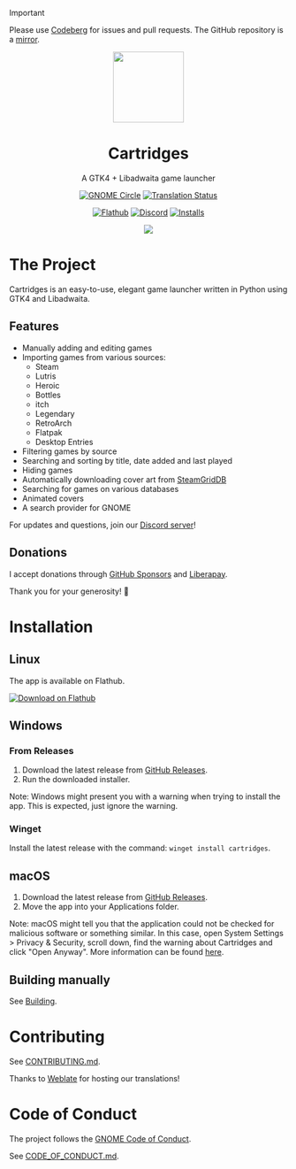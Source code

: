 [circle-url]: https://circle.gnome.org
[circle-image]: https://circle.gnome.org/assets/button/badge.svg
[weblate-url]: https://hosted.weblate.org/engage/cartridges/
[weblate-image]: https://hosted.weblate.org/widgets/cartridges/-/cartridges/svg-badge.svg
[discord-url]: https://discord.gg/4KSFh3AmQR
[discord-image]: https://img.shields.io/discord/1088155799299313754?color=%235865F2&label=discord&logo=discord&logoColor=%23FFFFFF&style=for-the-badge
[flathub-url]: https://flathub.org/apps/page.kramo.Cartridges
[flathub-image]: https://img.shields.io/flathub/v/page.kramo.Cartridges?logo=flathub&style=for-the-badge
[installs-image]: https://img.shields.io/flathub/downloads/page.kramo.Cartridges?style=for-the-badge

> [!IMPORTANT]
> Please use [Codeberg](https://codeberg.org/kramo/cartridges) for issues and pull requests.
> The GitHub repository is a [mirror](https://en.wikipedia.org/wiki/Mirror_site).

<div align="center">
  <img src="data/icons/hicolor/scalable/apps/page.kramo.Cartridges.svg" width="128" height="128">

  # Cartridges

  A GTK4 + Libadwaita game launcher

  [![GNOME Circle][circle-image]][circle-url]
  [![Translation Status][weblate-image]][weblate-url]

  [![Flathub][flathub-image]][flathub-url]
  [![Discord][discord-image]][discord-url]
  [![Installs][installs-image]][flathub-url]

  <img src="data/screenshots/1.png">
</div>

# The Project

Cartridges is an easy-to-use, elegant game launcher written in Python using GTK4 and Libadwaita.

## Features

- Manually adding and editing games
- Importing games from various sources:
  - Steam
  - Lutris
  - Heroic
  - Bottles
  - itch
  - Legendary
  - RetroArch
  - Flatpak
  - Desktop Entries
- Filtering games by source
- Searching and sorting by title, date added and last played
- Hiding games
- Automatically downloading cover art from [SteamGridDB](https://www.steamgriddb.com/)
- Searching for games on various databases
- Animated covers
- A search provider for GNOME

For updates and questions, join our [Discord server][discord-url]!

## Donations
I accept donations through [GitHub Sponsors](https://github.com/sponsors/kra-mo) and [Liberapay](https://liberapay.com/kramo).

Thank you for your generosity! 💜

# Installation

## Linux

The app is available on Flathub.

<a href=https://flathub.org/apps/page.kramo.Cartridges><img alt='Download on Flathub' src='https://flathub.org/api/badge?svg&locale=en'/></a>

## Windows

### From Releases

1. Download the latest release from [GitHub Releases](https://github.com/kra-mo/cartridges/releases).
2. Run the downloaded installer.

Note: Windows might present you with a warning when trying to install the app. This is expected, just ignore the warning.

### Winget

Install the latest release with the command: `winget install cartridges`.

## macOS

1. Download the latest release from [GitHub Releases](https://github.com/kra-mo/cartridges/releases).
2. Move the app into your Applications folder.

Note: macOS might tell you that the application could not be checked for malicious software or something similar. In this case, open System Settings > Privacy & Security, scroll down, find the warning about Cartridges and click "Open Anyway". More information can be found [here](https://support.apple.com/en-us/102445).

## Building manually

See [Building](https://codeberg.org/kramo/cartridges/src/branch/main/CONTRIBUTING.md#building).

# Contributing

See [CONTRIBUTING.md](https://codeberg.org/kramo/cartridges/src/branch/main/CONTRIBUTING.md).

Thanks to [Weblate](https://weblate.org/) for hosting our translations!

# Code of Conduct

The project follows the [GNOME Code of Conduct](https://conduct.gnome.org/).

See [CODE_OF_CONDUCT.md](https://codeberg.org/kramo/cartridges/src/branch/main/CODE_OF_CONDUCT.md).
